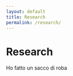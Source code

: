 ```yaml
---
layout: default
title: Research
permalink: /research/
---
```


# Research

Ho fatto un sacco di roba
